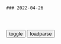 ```tip
### 2022-04-26
```

<table id="tbc" style="white-space:pre-wrap">
</table>
<button onclick="toggleb()">toggle</button>
<button onclick="loadparse()">loadparse</button>
<br>
<!-- 🌸<br>🍅-　-🍑<hr>🍀 -->
<pre>
<textarea rows="30" cols="100" style="display: none" id="tar">

今期覇権アニメ、スパイファミリーかかぐや様に絞られるwwwwwww - ３次エロ画像 - エロ画像
https://ja.porn-images-xxx.com/image/this-seasons-hegemony-anime-wwww-squeezed-by-spy-family-kagya/

https://static13.porn-images-xxx.com/upload/20220426/1196/1224393/p=700/1.jpg
https://static13.porn-images-xxx.com/upload/20220426/1196/1224393/1.jpg

<font size="1" style="color:#DCDCDC">2022-04-26</font>

为了卸载360，中日网友合作了！
https://mbd.baidu.com/newspage/data/landingsuper?context=%7B%22nid%22%3A%22news_9170742293313067150%22%7D&n_type=-1&p_from=-1

<font size="1" style="color:#DCDCDC">2022-04-26</font>

男人被困荒野，意外发现世界真相，看一眼就被打爆
https://mbd.baidu.com/newspage/data/videolanding?nid=sv_12609320780807819125&sourceFrom=rec

<font size="1" style="color:#DCDCDC">2022-04-26</font>

古代改朝换代之后，前朝钱币要怎么处理？还能继续使用吗？
https://mbd.baidu.com/newspage/data/videolanding?nid=sv_7046750458763050659&sourceFrom=pc_feedlist

<font size="1" style="color:#DCDCDC">2022-04-26</font>

物理学四大神兽，除了薛定谔的猫，还有谁？,科学,科普,好看视频
https://haokan.baidu.com/v?vid=13939327999455296833

阿基里斯追乌龟，麦克斯韦妖

<font size="1" style="color:#DCDCDC">2022-04-26</font>

为什么人类永远发明不出永动机，永动机是什么？
https://mbd.baidu.com/newspage/data/videolanding?nid=sv_10410139475739812544&sourceFrom=pc_feedlist

麦克斯韦精灵

<font size="1" style="color:#DCDCDC">2022-07-21</font>

trojan://d3b04e55-f2ae-4500-b317-e23946dde463@gy.sharecentrepro.tk:13397?security=tls&sni=misaka.stockholmcloud.buzz&type=tcp&headerType=none#CN_%e4%ba%8c%e7%88%b7%e7%bf%bb%e5%a2%99%e7%bd%91https%3a%2f%2f1808.ga+%e8%8a%82%e7%82%b9_107
vmess://ew0KICAidiI6ICIyIiwNCiAgInBzIjogIlNHX+S6jOeIt+e/u+Wimee9kWh0dHBzOi8vMTgwOC5nYSDoioLngrlfMjE1IiwNCiAgImFkZCI6ICI4MS45MC4xODguNTkiLA0KICAicG9ydCI6ICI0MTY1NyIsDQogICJpZCI6ICI5MzBhNDI1ZS0yZmM4LTQ5MzAtODczNS0xNDFmNmIyMzc3NTUiLA0KICAiYWlkIjogIjY0IiwNCiAgInNjeSI6ICJhdXRvIiwNCiAgIm5ldCI6ICJ0Y3AiLA0KICAidHlwZSI6ICJub25lIiwNCiAgImhvc3QiOiAiIiwNCiAgInBhdGgiOiAiIiwNCiAgInRscyI6ICJub25lIiwNCiAgInNuaSI6ICIiLA0KICAiYWxwbiI6ICIiDQp9
vmess://ew0KICAidiI6ICIyIiwNCiAgInBzIjogIlRXX+S6jOeIt+e/u+Wimee9kWh0dHBzOi8vMTgwOC5nYSDoioLngrlfMjI5IiwNCiAgImFkZCI6ICI2MS4yMjIuMjAyLjE0MCIsDQogICJwb3J0IjogIjMzNzkyIiwNCiAgImlkIjogImU1NWNkMTgyLTAxYjAtNGZiNy1hNTEwLTM2MzcwMWE0OTFjNSIsDQogICJhaWQiOiAiMCIsDQogICJzY3kiOiAiYXV0byIsDQogICJuZXQiOiAid3MiLA0KICAidHlwZSI6ICJub25lIiwNCiAgImhvc3QiOiAiNjEuMjIyLjIwMi4xNDAiLA0KICAicGF0aCI6ICIvIiwNCiAgInRscyI6ICJub25lIiwNCiAgInNuaSI6ICIiLA0KICAiYWxwbiI6ICIiDQp9

银魂：月咏如何放松压力？这跟银时脱不开关系
https://mbd.baidu.com/newspage/data/videolanding?nid=sv_6828613901901361018&sourceFrom=pc_feedlist

s尽三千世界之鸦。

<font size="1" style="color:#DCDCDC">2022-04-26</font>

又一军工虎落马！曾任首艘g产航母工程总指挥，歼十首飞立一等功|胡问m|z船集团|孙b|重工_网易订阅
https://www.163.com/dy/article/FCGL7FB705129QAF.html

<font size="1" style="color:#DCDCDC">2022-04-26</font>

大飞机副总师送医途中去世 生前在沪做志愿者
https://mbd.baidu.com/newspage/data/landingsuper?context=%7B%22nid%22%3A%22news_8796226737130078389%22%7D&n_type=-1&p_from=-1

<font size="1" style="color:#DCDCDC">2022-04-26</font>

“我恨透了人类！除了你以外！”,动漫,日本动漫,好看视频
https://haokan.baidu.com/v?vid=8132368121622389822

潮与虎

<font size="1" style="color:#DCDCDC">2022-04-26</font>

那些动漫中男主拼命保护女主的片段
https://mbd.baidu.com/newspage/data/videolanding?nid=sv_11490094156433942420&sourceFrom=rec

我在很久以前就忘记任性了，我已忘记了人间温暖，失去了热情，心也早已冰凉。a龖龖龖

m途的侬侬
说个尴尬的事，此时女主可以锤爆在场的几个人，包括男主，但是每次女主想出手，男主强行挡在前面，以致女主怀疑男主是不是对面派来偷袭她的，而此时男主应该是在场最弱的。番:虫奉行

<font size="1" style="color:#DCDCDC">2022-04-26</font>

熊熊乐园：吉吉为了与众不同，用尾巴吃饭，熊二一看羡慕了
https://mbd.baidu.com/newspage/data/videolanding?nid=sv_9506030795586612725&sourceFrom=rec

<font size="1" style="color:#DCDCDC">2022-04-26</font>

被父亲当“人体盾牌”用来挡枪，美国3岁男童离世
https://baijiahao.baidu.com/s?id=1730992641274838514&wfr=spider&for=pc

<font size="1" style="color:#DCDCDC">2022-04-26</font>

乌克兰40万居m被困避难所吃狗求生，一父亲：我当儿子的人体盾牌|尸体|乌波尔|马里_网易订阅
https://www.163.com/dy/article/H38QPPFL0541A1UA.html

<font size="1" style="color:#DCDCDC">2022-04-26</font>

缅军在与钦rm保卫的冲突中使用平m作人体盾牌|巴杜_网易订阅
https://www.163.com/dy/article/GT4T8RLO0515M9K0.html

<font size="1" style="color:#DCDCDC">2022-04-26</font>

终结的炽天使：与一被柊筱娅抢走，小优满眼无奈，柊筱娅太调皮了
https://mbd.baidu.com/newspage/data/videolanding?nid=sv_7119204809599566865&sourceFrom=pc_feedlist

家人如果死了的话，死了的话就再也见不到了。

<font size="1" style="color:#DCDCDC">2022-04-26</font>

美媒：FBI局长声称，zg构成的“间谍威胁”史无前例
https://mbd.baidu.com/newspage/data/landingsuper?context=%7B%22nid%22%3A%22news_9397181189769434479%22%7D&n_type=-1&p_from=-1

<font size="1" style="color:#DCDCDC">2022-04-26</font>

他放弃高薪待遇毅然回g，带回一项顶尖技术，成功打破西方封锁
https://page.om.qq.com/page/OjKy_ryvz3ghNA8nXmHk63ZA0

<font size="1" style="color:#DCDCDC">2022-04-26</font>

放弃美g绿卡，博士带着15项专利技术回g创业，大赚百亿财富
https://baijiahao.baidu.com/s?id=1711776984545983193&wfr=spider&for=pc

<font size="1" style="color:#DCDCDC">2022-04-26</font>

跳槽小鹏前窃取苹果自动驾驶商业机密，张x浪认罪
https://view.inews.qq.com/k/20220824A07WUF00

<font size="1" style="color:#DCDCDC">2022-08-26</font>

哈佛zg留学生偷拿 21 瓶癌细胞样品回g，机场遭 FBI 当场逮捕
https://baijiahao.baidu.com/s?id=1654777908471357987&wfr=spider&for=pc

<font size="1" style="color:#DCDCDC">2022-04-26</font>

顶尖战力集结，琦玉一拳定音化解旷世危机，老师永远是老师！
https://mbd.baidu.com/newspage/data/videolanding?nid=sv_17234619111307785700&sourceFrom=pc_feedlist

站在顶端太久了，完全感受不到成长的快乐。

<font size="1" style="color:#DCDCDC">2022-04-26</font>

老友记：菲比劝瑞秋下飞机，怎料所有乘客都下飞机，这段太爆笑
https://mbd.baidu.com/newspage/data/videolanding?nid=sv_15167768992624359050&sourceFrom=pc_feedlist

<font size="1" style="color:#DCDCDC">2022-04-26</font>

Iron Mask Elon Musk

马斯克被禁止发布贬低推特的推文
https://mbd.baidu.com/newspage/data/landingsuper?context=%7B%22nid%22%3A%22news_9127180145136165763%22%7D&n_type=-1&p_from=-1

<font size="1" style="color:#DCDCDC">2022-04-28</font>

硅谷钢铁侠埃隆·马斯克（下）：将世界甩在身后的人
https://baijiahao.baidu.com/s?id=1667576221842464145&wfr=spider&for=pc

<font size="1" style="color:#DCDCDC">2022-04-26</font>

推特创始人连发6推挺马斯克：从h尔街手中夺回推特
https://mbd.baidu.com/newspage/data/landingsuper?context=%7B%22nid%22%3A%22news_9362042593620805943%22%7D&n_type=-1&p_from=-1

<font size="1" style="color:#DCDCDC">2022-04-27</font>

微博没有马斯克式的“救世主”
https://mbd.baidu.com/newspage/data/landingsuper?context=%7B%22nid%22%3A%22news_9332368015919141687%22%7D&n_type=-1&p_from=-1

<font size="1" style="color:#DCDCDC">2022-04-26</font>

马斯克：希望批我最凶的人仍然能留在推特
https://mbd.baidu.com/newspage/data/landingsuper?context=%7B%22nid%22%3A%22news_8937838363102950530%22%7D&n_type=-1&p_from=-1

<font size="1" style="color:#DCDCDC">2022-04-26</font>

马斯克14日解释为何要收购推特：文明存在风险
https://mbd.baidu.com/newspage/data/videolanding?nid=sv_5782513176948935957&sourceFrom=pc_feedlist

<font size="1" style="color:#DCDCDC">2022-04-26</font>

推特算法在 GitHub 开源，马斯克 440 亿美元收购兑现承诺
https://baijiahao.baidu.com/s?id=1731139936473557468&wfr=spider&for=pc

<font size="1" style="color:#DCDCDC">2022-04-26</font>

温铁军谈所谓m族劣根性问题由来，分析的非常透彻
https://mbd.baidu.com/newspage/data/videolanding?nid=sv_12135838821798851264&sourceFrom=pc_feedlist

产业转移，阶级矛盾。

<font size="1" style="color:#DCDCDC">2022-05-16</font>

温铁军，表面一看高富帅，定睛一瞧高负债，说的是谁
https://mbd.baidu.com/newspage/data/videolanding?nid=sv_8201095418764743017&sourceFrom=pc_feedlist

比较z治现代化，大家都比较公认的是美g。那他能维持住他的z度成本吗？不太可能。
美g现在所提供的说谁sh保障体系，
需要极高的成本来维护。因为维持不住，所以才有奥巴马z府连续发债。

因为他的所有的sh成本的开支，以他现有的收益，包括通过税收来占有的收益等等，不足以覆盖。

<font size="1" style="color:#DCDCDC">2022-05-06</font>

温铁军，亲和自然就是最好的自我防护
https://mbd.baidu.com/newspage/data/videolanding?nid=sv_8935171059026540102&sourceFrom=pc_feedlist

<font size="1" style="color:#DCDCDC">2022-05-10</font>

温铁军：缓解就业压力可以依靠大学生下乡
https://mbd.baidu.com/newspage/data/videolanding?nid=sv_9535475027243783544&sourceFrom=rec

<font size="1" style="color:#DCDCDC">2022-05-09</font>

温铁军：很多人往往陷入冷战意s形态困境而不自知,时事,时z,好看视频
https://haokan.baidu.com/v?vid=7659441945733625505

在实际人均收入，如果用ppp法做计算的话，zg的人均收入的提高速度，比美国快几倍。客观上是因为zg有一个庞大的乡土sh，它能够承载城市所发生的危机代价。

一般遭遇经济危机的时候，都会有大量的失业。而失业人群如果集中在城市，就是sh动l。能够把这些失业的人送到乡下去，sh动l就不发生了。

委内瑞拉因为城市化率是拉美gj，乃至于世界上也几乎是最高的，是百分之九十几。没有农村了，它的农业完全被跨g公司吞并了，
完全是机械化，
所以它不用劳动力，
人就集中进城，变成贫m窟了。一旦出现经济危机，收益减少不足以覆盖城市贫困人群，贫困人群就上j了。

<font size="1" style="color:#DCDCDC">2022-04-26</font>

温铁军：学者们的研究大都毫无依据！,情感,人生导师,好看视频
https://haokan.baidu.com/v?vid=4734982989272992858

到现在为止，所有我们g内的这些研究，没有谁提交技术报告，大家往往就是这么说了，就这么说了。然后很多人说我们建立了数据库，你一问数据库怎么建立的，主观建立的。

我选了三个省，根据什么？说不清楚，这就不叫做科学抽样。然后就根据这三个省数据，开口就zg如何，zg如何。那是zg吗？三十多个省，连十分之一都不到。

<font size="1" style="color:#DCDCDC">2022-04-26</font>

温铁军：指责“集体化”无效率的人非蠢即坏,情感,人生导师,好看视频
https://haokan.baidu.com/v?vid=17363219923825744449

https://f7.baidu.com/it/u=537775856,853663029&fm=222.jpg

<font size="1" style="color:#DCDCDC">2022-04-26</font>

温铁军：zg是世界上妇女解放程度最高的，在zg你不用改夫姓！,情感,人生导师,好看视频
https://haokan.baidu.com/v?vid=7430558401756264066

<font size="1" style="color:#DCDCDC">2022-04-26</font>

温铁军：学者们的研究大都毫无依据！,情感,人生导师,好看视频
https://haokan.baidu.com/v?vid=4734982989272992858

<font size="1" style="color:#DCDCDC">2022-04-26</font>

温铁军：为什么我们总是被割韭菜？我们并不能决定是否做那颗韭菜,财经,投资,好看视频
https://haokan.baidu.com/v?vid=11241681314402666366

https://f7.baidu.com/it/u=199302230,3171368062&fm=222.jpg

<font size="1" style="color:#DCDCDC">2022-04-26</font>

温铁军：之前没有的事都出现了，谁干的？
https://mbd.baidu.com/newspage/data/videolanding?nid=sv_10735886853062826871&sourceFrom=rec

<font size="1" style="color:#DCDCDC">2022-04-26</font>

若人静坐一须臾，胜造恒沙七宝塔|乌龟|海狗|尊者_网易订阅
https://www.163.com/dy/article/FRHTA67S0521VQK7.html

<font size="1" style="color:#DCDCDC">2022-04-26</font>

克劳德·昂利·圣西门_百度百科
https://baike.baidu.com/item/%E5%85%8B%E5%8A%B3%E5%BE%B7%C2%B7%E6%98%82%E5%88%A9%C2%B7%E5%9C%A3%E8%A5%BF%E9%97%A8/4430325?fromtitle=%E5%9C%A3%E8%A5%BF%E9%97%A8&fromid=2336975

必须让有天才的人独立，而人类应当深刻地掌握一条真理，即人类要使有天才的人成为火炬，而不要让他们放弃真正的使命。

<font size="1" style="color:#DCDCDC">2022-04-26</font>

</textarea>
</pre>
<!-- 🍀<br>🍑-　-🍅<hr>🌸 -->

```note
```

<link
  rel="stylesheet"
  href="https://cdn.jsdelivr.net/npm/@fancyapps/ui/dist/fancybox.css"
/>
<script src="https://cdn.jsdelivr.net/npm/@fancyapps/ui@4.0/dist/fancybox.umd.js"></script>

<script type="text/javascript">

var __urlRegex = /(\b(https?|ftp|file):\/\/[-A-Z0-9+&@#\/%?=~_|!:,.;]*[-A-Z0-9+&@#\/%=~_|])/ig;
var __imgRegex = /\.(?:jpe?g|gif|png|webp)$/i;

loadparse();

function parseURL($string){

    var exp = __urlRegex;
    return $string.replace(exp,function(match){
            __imgRegex.lastIndex=0;
            if(__imgRegex.test(match)){
                return '<a data-fancybox="gallery" href="' + match.replace("/p=700", "")
                 + '"><img src="' + match.replace("/p=700", "/p=160x200")+'" width="64"></a>';
            }
            else{
                return '<a href="' + match + '" target="_blank">' + match + '</a>';
            }
        }
    );
}

function loadparse() {
  tbc.innerHTML = parseURL(tar.value);
}

function toggleb() {
  var x = document.getElementById("tar");
  if (x.style.display === "none") {
    x.style.display = "";
  } else {
    x.style.display = "none";
  }
}

</script>
